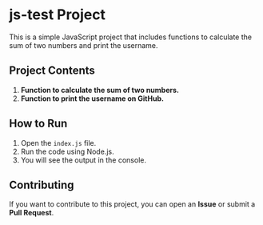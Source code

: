 # js-test Project

This is a simple JavaScript project that includes functions to calculate the sum of two numbers and print the username.

## Project Contents
1. **Function to calculate the sum of two numbers.**
2. **Function to print the username on GitHub.**

## How to Run
1. Open the `index.js` file.
2. Run the code using Node.js.
3. You will see the output in the console.

## Contributing
If you want to contribute to this project, you can open an **Issue** or submit a **Pull Request**.